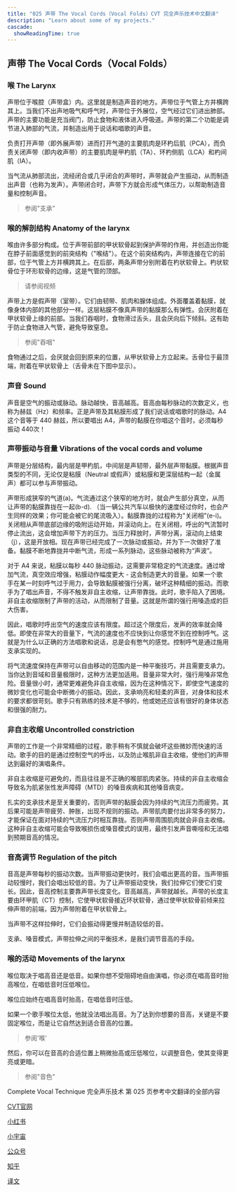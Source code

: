 ```yaml
---
title: "025 声带 The Vocal Cords（Vocal Folds）CVT 完全声乐技术中文翻译"
description: "Learn about some of my projects."
cascade:
  showReadingTime: true
---
```


## 声带 The Vocal Cords（Vocal Folds）

### 喉 The Larynx

声带位于喉腔（声带盒）内。这里就是制造声音的地方。声带位于气管上方并横跨其上。当我们不出声地吸气和呼气时，声带位于外展位，空气经过它们进出肺部。声带的主要功能是充当阀门，防止食物和液体进入呼吸道。声带的第二个功能是调节进入肺部的气流，并制造出用于说话和唱歌的声音。

负责打开声带（即外展声带）进而打开气道的主要肌肉是环杓后肌（PCA），而负责关闭声带（即内收声带）的主要肌肉是甲杓肌（TA）、环杓侧肌（LCA）和杓间肌（IA）。

当气流从肺部流出，流经闭合或几乎闭合的声带时，声带就会产生振动，从而制造出声音（也称为发声）。声带闭合时，声带下方就会形成气体压力，以帮助制造音量和控制声音。

> 参阅"支承"

### 喉的解剖结构 Anatomy of the larynx

喉由许多部分构成。位于声带前部的甲状软骨起到保护声带的作用，并创造出你能在脖子前面感觉到的前突结构（"喉结"）。在这个前突结构内，声带连接在它的前部，位于气管上方并横跨其上。在后部，两条声带分别附着在杓状软骨上。杓状软骨位于环形软骨的边缘，这是气管的顶部。

> 请参阅视频

声带上方是假声带（室带）。它们由韧带、肌肉和腺体组成。外面覆盖着黏膜，就像身体内部的其他部分一样。这层粘膜不像真声带的黏膜那么有弹性。会厌附着在甲状软骨上缘的前部。当我们吞咽时，食物滑过舌头，且会厌向后下倾斜。这有助于防止食物进入气管，避免导致窒息。

> 参阅"吞咽"

食物通过之后，会厌就会回到原来的位置，从甲状软骨上方立起来。舌骨位于最顶端，附着在甲状软骨上（舌骨未在下图中显示）。

### 声音 Sound

声音是空气的振动或脉动。脉动越快，音高越高。音高由每秒脉动的次数定义，也称为赫兹（Hz）和频率。正是声带及其粘膜形成了我们说话或唱歌时的脉动。A4 这个音等于 440 赫兹，所以要唱出 A4，声带的黏膜在你唱这个音时，必须每秒振动 440次！

### 声带振动与音量 Vibrations of the vocal cords and volume

声带是分层结构，最内层是甲杓肌，中间层是声韧带，最外层声带黏膜。根据声音类型的不同，无论仅是粘膜（Neutral 或假声）或粘膜和更深层结构一起（金属声）都可以参与声带振动。

声带形成狭窄的气道(a)。气流通过这个狭窄的地方时，就会产生部分真空，从而让声带的黏膜靠拢在一起(b-d). （当一辆公共汽车以极快的速度经过你时，也会产生同样的效果；你可能会被它的尾流吸入）。黏膜靠拢的过程称为"关闭相"(e-i)。关闭相从声带底部边缘的吸附运动开始，并滚动向上。在关闭相，呼出的气流暂时停止流出，这会增加声带下方的压力。当压力释放时，声带分离，滚动向上结束（j），这是开放相。现在声带已经完成了一次脉动或振动，并为下一次做好了准备。黏膜不断地靠拢并中断气流，形成一系列脉动，这些脉动被称为“声波”。

对于 A4 来说，粘膜以每秒 440 脉动振动，这需要非常稳定的气流速度。通过增加气流，真空效应增强，粘膜动作幅度更大 - 这会制造更大的音量。如果一个歌手在某一时刻呼气过于用力，会导致黏膜被强行分离，破坏这种精细的振动。而歌手为了唱出声音，不得不触发非自主收缩，让声带靠拢。此时，歌手陷入了困境。非自主收缩限制了声带的活动，从而限制了音量。这就是所谓的强行用嗓造成的巨大伤害。

因此，唱歌时呼出空气的速度应该有限度。超过这个限度后，发声的效率就会降低。即使在非常大的音量下，气流的速度也不应快到让你感觉不到在控制呼气。这就是为什么以正确的方法唱歌和说话，总是会有憋气的感觉。控制呼气是通过施用支承实现的。

将气流速度保持在声带可以自由移动的范围内是一种平衡技巧，并且需要支承力。当你达到音域和音量极限时，这种方法更加适用。音量非常大时，强行用嗓非常危险。音量很小时，通常更难避免非自主收缩，因为在这种情况下，即使空气速度的微妙变化也可能会中断微小的振动。因此，支承响亮和轻柔的声音，对身体和技术的要求都很苛刻。歌手只有熟练的技术是不够的，他或她还应该有很好的身体状态和很强的耐力。

### 非自主收缩 Uncontrolled constriction

声带的工作是一个非常精细的过程，歌手稍有不慎就会破坏这些微妙而快速的活动。歌手的目的是通过控制空气的呼出，以及防止喉肌非自主收缩，使他们的声带达到最好的演唱条件。

非自主收缩是可避免的，而且往往是不正确的喉部肌肉紧张。持续的非自主收缩会导致名为肌紧张性发声障碍（MTD）的嗓音疾病和其他嗓音病变。

扎实的支承技术是至关重要的，否则声带的黏膜会因为持续的气流压力而疲劳。其后果可能是声带疲劳、肿胀，出现不规则的振动。声带肌肉要付出非常多的努力，才能保证在面对持续的气流压力时相互靠拢。否则声带周围肌肉就会非自主收缩。这种非自主收缩可能会导致喉损伤或嗓音模式的误用，最终引发声音嘶哑和无法唱到预期音高的情况。

### 音高调节 Regulation of the pitch

音高是声带每秒的振动次数。当声带振动更快时，我们会唱出更高的音。当声带振动较慢时，我们会唱出较低的音。为了让声带振动变快，我们拉伸它们使它们变长。因此，音高控制主要靠声带长度变化。音高越高，声带就越长。声带的长度主要由环甲肌（CT）控制，它使甲状软骨接近环状软骨，通过使甲状软骨前倾来拉伸声带的前端，因为声带附着在甲状软骨上。

当声带不这样拉伸时，它们会振动得更慢并制造较低的音。

支承、嗓音模式，声带拉伸之间的平衡技术，是我们调节音高的手段。

### 喉的活动 Movements of the larynx

喉位取决于唱高音还是低音。如果你想不受阻碍地自由演唱，你必须在唱高音时抬高喉位，在唱低音时压低喉位。

喉位应始终在唱高音时抬高，在唱低音时压低。

如果一个歌手喉位太低，他就没法唱出高音。为了达到你想要的音高，关键是不要固定喉位，而是让它自然达到适合音高的位置。

> 参阅'喉'

然后，你可以在音高的合适位置上稍微抬高或压低喉位，以调整音色，使其变得更亮或更暗。

> 参阅"音色"

 Complete Vocal Technique 完全声乐技术 第 025 页参考中文翻译的全部内容

[CVT官网](https://completevocalinstitute.com/complete-vocal-technique/)

[小红书](https://www.xiaohongshu.com/user/profile/627ff979000000002102aa68?xhsshare=CopyLink&appuid=627ff979000000002102aa68&apptime=1728791961)

[小宇宙](https://www.xiaoyuzhoufm.com/podcast/66be28dadb5e6d6bf99adc25)

[公众号](https://mp.weixin.qq.com/mp/appmsgalbum?action=getalbum&__biz=MzAxMjI3NzAxMg==&scene=1&album_id=3446246369961312256&count=3#wechat_redirect)

[知乎](https://www.zhihu.com/column/c_1825613276039491584)

[译文](https://euphia.github.io/zh-cn/posts/)

